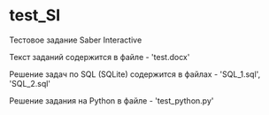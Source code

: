 # test_SI
Тестовое задание Saber Interactive	

Текст заданий содержится в файле - 'test.docx'

Решение задач по SQL (SQLite) содержится в файлах - 'SQL_1.sql', 'SQL_2.sql'

Решение задания на Python в файле - 'test_python.py'
